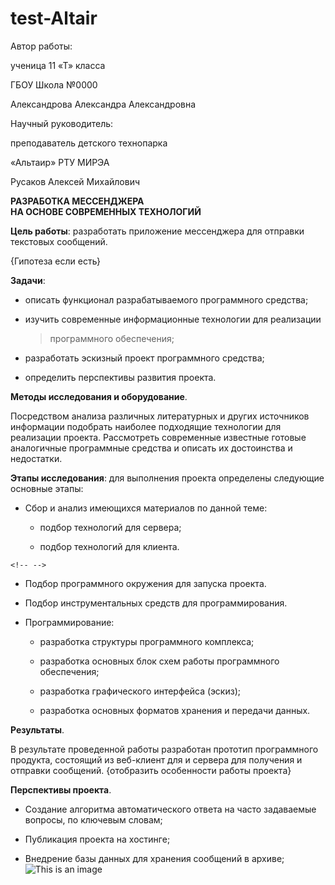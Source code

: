 # test-Altair
Автор работы:

ученица 11 «Т» класса

ГБОУ Школа №0000

Александрова Александра Александровна

Научный руководитель:

преподаватель детского технопарка

«Альтаир» РТУ МИРЭА

Русаков Алексей Михайлович

**РАЗРАБОТКА МЕССЕНДЖЕРА\
НА ОСНОВЕ СОВРЕМЕННЫХ ТЕХНОЛОГИЙ**

**Цель работы**: разработать приложение мессенджера для отправки
текстовых сообщений.

{Гипотеза если есть}

**Задачи**:

-   описать функционал разрабатываемого программного средства;

-   изучить современные информационные технологии для реализации
    > программного обеспечения;

-   разработать эскизный проект программного средства;

-   определить перспективы развития проекта.

**Методы исследования и оборудование**.

Посредством анализа различных литературных и других источников
информации подобрать наиболее подходящие технологии для реализации
проекта. Рассмотреть современные известные готовые аналогичные
программные средства и описать их достоинства и недостатки.

**Этапы исследования**: для выполнения проекта определены следующие
основные этапы:

-   Сбор и анализ имеющихся материалов по данной теме:

    -   подбор технологий для сервера;

    -   подбор технологий для клиента.

```{=html}
<!-- -->
```
-   Подбор программного окружения для запуска проекта.

-   Подбор инструментальных средств для программирования.

-   Программирование:

    -   разработка структуры программного комплекса;

    -   разработка основных блок схем работы программного обеспечения;

    -   разработка графического интерфейса (эскиз);

    -   разработка основных форматов хранения и передачи данных.

**Результаты**.

В результате проведенной работы разработан прототип программного
продукта, состоящий из веб-клиент для и сервера для получения и отправки
сообщений. {отобразить особенности работы проекта}

**Перспективы проекта**.

-   Создание алгоритма автоматического ответа на часто задаваемые
    вопросы, по ключевым словам;

-   Публикация проекта на хостинге;

-   Внедрение базы данных для хранения сообщений в архиве;
![This is an image](https://user-images.githubusercontent.com/112895056/208130085-2222fad0-3dbc-4d65-b9ad-8f212f8263ec.jpg)

